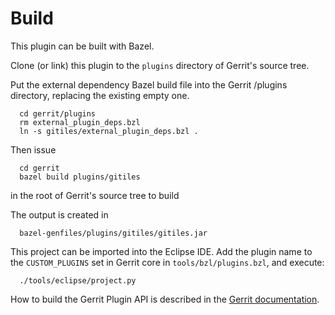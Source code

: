 Build
=====

This plugin can be built with Bazel.

Clone (or link) this plugin to the `plugins` directory of Gerrit's source tree.

Put the external dependency Bazel build file into the Gerrit /plugins directory,
replacing the existing empty one.

```
  cd gerrit/plugins
  rm external_plugin_deps.bzl
  ln -s gitiles/external_plugin_deps.bzl .
```

Then issue

```
  cd gerrit
  bazel build plugins/gitiles
```

in the root of Gerrit's source tree to build

The output is created in

```
  bazel-genfiles/plugins/gitiles/gitiles.jar
```

This project can be imported into the Eclipse IDE. Add the plugin name to the `CUSTOM_PLUGINS` set in
Gerrit core in `tools/bzl/plugins.bzl`, and execute:

```
  ./tools/eclipse/project.py
```

How to build the Gerrit Plugin API is described in the [Gerrit
documentation](../../../Documentation/dev-bazel.html#_extension_and_plugin_api_jar_files).
